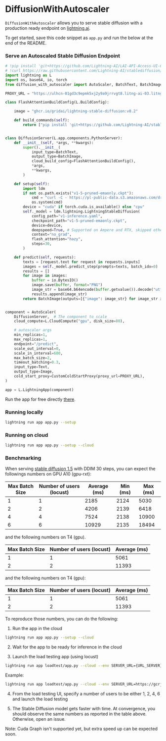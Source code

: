 # DiffusionWithAutoscaler
`DiffusionWithAutoscaler` allows you to serve stable diffusion with a production ready endpoint on [lightning.ai](https://lightning.ai/).

To get started, save this code snippet as `app.py` and run the below at the end of the README.

### Serve an Autoscaled Stable Diffusion Endpoint

```python
# !pip install 'git+https://github.com/Lightning-AI/LAI-API-Access-UI-Component.git'
# !curl https://raw.githubusercontent.com/Lightning-AI/stablediffusion/lit/configs/stable-diffusion/v1-inference.yaml -o v1-inference.yaml
import lightning as L
import os, base64, io, torch
from diffusion_with_autoscaler import AutoScaler, BatchText, BatchImage, Text, Image, CustomColdStartProxy

PROXY_URL = "https://ulhcn-01gd3c9epmk5xj2y9a9jrrvgt8.litng-ai-03.litng.ai/api/predict"

class FlashAttentionBuildConfig(L.BuildConfig):

    image = "ghcr.io/gridai/lightning-stable-diffusion:v0.2"

    def build_commands(self):
        return ["pip install 'git+https://github.com/Lightning-AI/stablediffusion.git@lit'"]


class DiffusionServer(L.app.components.PythonServer):
    def __init__(self, *args, **kwargs):
        super().__init__(
            input_type=BatchText,
            output_type=BatchImage,
            cloud_build_config=FlashAttentionBuildConfig(),
            *args,
            **kwargs,
        )

    def setup(self):
        import ldm
        if not os.path.exists("v1-5-pruned-emaonly.ckpt"):
            cmd = "curl -C - https://pl-public-data.s3.amazonaws.com/dream_stable_diffusion/v1-5-pruned-emaonly.ckpt -o v1-5-pruned-emaonly.ckpt"
            os.system(cmd)
        device = "cuda" if torch.cuda.is_available() else "cpu"
        self._model = ldm.lightning.LightningStableDiffusion(
            config_path="v1-inference.yaml",
            checkpoint_path="v1-5-pruned-emaonly.ckpt",
            device=device,
            deepspeed=True, # Supported on Ampere and RTX, skipped otherwise.
            context="no_grad",
            flash_attention="hazy",
            steps=30,  
        )

    def predict(self, requests):
        texts = [request.text for request in requests.inputs]
        images = self._model.predict_step(prompts=texts, batch_idx=0)
        results = []
        for image in images:
            buffer = io.BytesIO()
            image.save(buffer, format="PNG")
            image_str = base64.b64encode(buffer.getvalue()).decode("utf-8")
            results.append(image_str)
        return BatchImage(outputs=[{"image": image_str} for image_str in results])


component = AutoScaler(
    DiffusionServer,  # The component to scale
    cloud_compute=L.CloudCompute("gpu", disk_size=80),

    # autoscaler args
    min_replicas=1,
    max_replicas=1,
    endpoint="/predict",
    scale_out_interval=0,
    scale_in_interval=600,
    max_batch_size=2,
    timeout_batching=0.3,
    input_type=Text,
    output_type=Image,
    cold_start_proxy=CustomColdStartProxy(proxy_url=PROXY_URL),
)

app = L.LightningApp(component)

```

Run the app for free directly [there](https://lightning.ai/component/UJ7stJI225-Serve%20Dreambooth%20Diffusion).

### Running locally

```bash
lightning run app app.py --setup
```

### Running on cloud

```bash
lightning run app app.py --setup --cloud
```


### Benchmarking

When serving [stable diffusion 1.5](https://github.com/Lightning-AI/stablediffusion) with DDIM 30 steps, you can expect the followings numbers on GPU A10 (gpu-rxt):

| Max Batch Size | Number of users (locust)  | Average (ms)  | Min (ms)  | Max (ms)  |
|---|---|---|---|---|
| 1  | 1  | 2185  | 2124  | 5030  |
| 2  | 2  | 4206  | 2139  | 6418  |
| 4  | 4  | 7524  | 2138  | 10900  |
| 6  | 6  | 10929  | 2135  | 18494  |

and the following numbers on T4 (gpu).

| Max Batch Size | Number of users (locust)  | Average (ms)  |
|---|---|---|
| 1  | 1  | 5061  |
| 2  | 2  | 11393  | 


and the following numbers on T4 (gpu):

| Max Batch Size | Number of users (locust)  | Average (ms)  |
|---|---|---|
| 1  | 1  | 5061  |
| 2  | 2  | 11393  | 

To reproduce those numbers, you can do the following:

1. Run the app in the cloud

```bash
lightning run app app.py --setup --cloud
```

2. Wait for the app to be ready for inference in the cloud


3. Launch the load testing app (using locust)

```bash
lightning run app loadtest/app.py --cloud --env SERVER_URL={URL_SERVER}
```

Example:

```bash
lightning run app loadtest/app.py --cloud --env SERVER_URL=https://gcrjp-01gpgyn0kzngryjcap9vpn8aht.litng-ai-03.litng.ai
```

4. From the load testing UI, specify a number of users to be either 1, 2, 4, 6 and launch the load testing

5. The Stable Diffusion model gets faster with time. At convergence, you should observe the same numbers as reported in the table above. Otherwise, open an issue. 

Note: Cuda Graph isn't supported yet, but extra speed up can be expected soon.